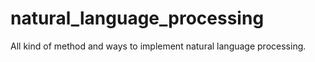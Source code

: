 # natural_language_processing
All kind of method and ways to implement natural language processing.
